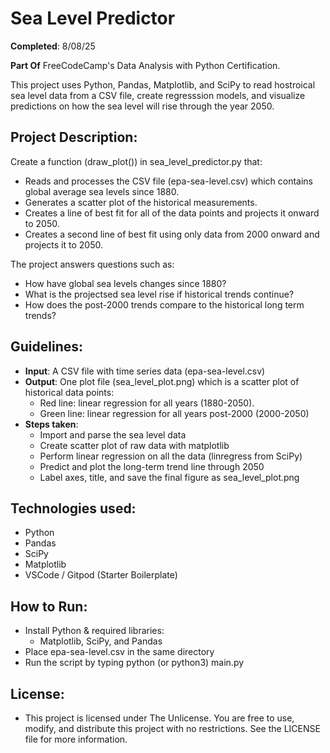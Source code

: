 # Sea Level Predictor

**Completed**: 8/08/25

**Part Of** FreeCodeCamp's Data Analysis with Python Certification.

This project uses Python, Pandas, Matplotlib, and SciPy to read hostroical sea level data from a CSV file, create regresssion models, and visualize predictions on how the sea level will rise through the year 2050.

## Project Description:

Create a function (draw_plot()) in sea_level_predictor.py that:
- Reads and processes the CSV file (epa-sea-level.csv) which contains global average sea levels since 1880.
- Generates a scatter plot of the historical measurements.
- Creates a line of best fit for all of the data points and projects it onward to 2050.
- Creates a second line of best fit using only data from 2000 onward and projects it to 2050.

The project answers questions such as:

- How have global sea levels changes since 1880?
- What is the projectsed sea level rise if historical trends continue?
- How does the post-2000 trends compare to the historical long term trends?

## Guidelines:

- **Input**: A CSV file with time series data (epa-sea-level.csv)
- **Output**: One plot file (sea_level_plot.png) which is a scatter plot of historical data points:
    - Red line: linear regression for all years (1880-2050).
    - Green line: linear regression for all years post-2000 (2000-2050)
- **Steps taken**:
    - Import and parse the sea level data
    - Create scatter plot of raw data with matplotlib
    - Perform linear regression on all the data (linregress from SciPy)
    - Predict and plot the long-term trend line through 2050
    - Label axes, title, and save the final figure as sea_level_plot.png 

## Technologies used:
- Python
- Pandas
- SciPy
- Matplotlib
- VSCode / Gitpod (Starter Boilerplate)

## How to Run:
- Install Python & required libraries:
    - Matplotlib, SciPy, and Pandas
- Place epa-sea-level.csv in the same directory
- Run the script by typing python (or python3) main.py

## License:
- This project is licensed under The Unlicense. You are free to use, modify, and distribute this project with no restrictions. See the LICENSE file for more information.
